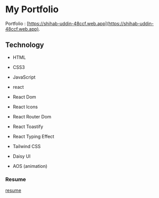 # My Portfolio

Portfolio : [https://shihab-uddin-48ccf.web.app](https://shihab-uddin-48ccf.web.app).

## Technology

- HTML

- CSS3

- JavaScript

- react

- React Dom

- React Icons

- React Router Dom

- React Toastify

- React Typing Effect 

- Tailwind CSS

- Daisy UI

- AOS (animation)



### Resume

 [resume](https://drive.google.com/file/d/1AVhEON4sZzX5oolg1_bFzqEQ80Ew5S8D/view?usp=sharing) 


